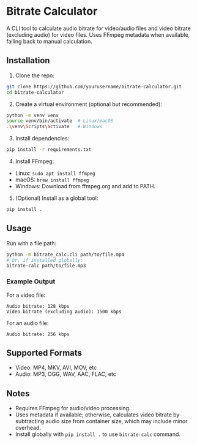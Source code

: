 # Bitrate Calculator

A CLI tool to calculate audio bitrate for video/audio files and video bitrate (excluding audio) for video files. Uses FFmpeg metadata when available, falling back to manual calculation.

## Installation

1. Clone the repo:
```bash
git clone https://github.com/yourusername/bitrate-calculator.git
cd bitrate-calculator
```

2. Create a virtual environment (optional but recommended):
```bash
python -m venv venv
source venv/bin/activate  # Linux/macOS
.\venv\Scripts\activate   # Windows
```

3. Install dependencies:
```bash
pip install -r requirements.txt
```

4. Install FFmpeg:
- Linux: `sudo apt install ffmpeg`
- macOS: `brew install ffmpeg`
- Windows: Download from ffmpeg.org and add to PATH.

5. (Optional) Install as a global tool:
```bash
pip install .
```

## Usage

Run with a file path:

```bash
python -m bitrate_calc.cli path/to/file.mp4
# Or, if installed globally:
bitrate-calc path/to/file.mp3
```

### Example Output

For a video file:

```
Audio bitrate: 128 kbps
Video bitrate (excluding audio): 1500 kbps
```

For an audio file:

```
Audio bitrate: 256 kbps
```

## Supported Formats

- Video: MP4, MKV, AVI, MOV, etc
- Audio: MP3, OGG, WAV, AAC, FLAC, etc

## Notes

- Requires FFmpeg for audio/video processing.
- Uses metadata if available; otherwise, calculates video bitrate by subtracting audio size from container size, which may include minor overhead.
- Install globally with `pip install .` to use `bitrate-calc` command.
